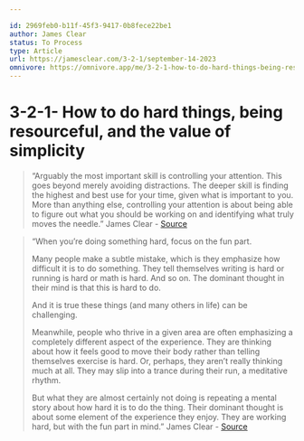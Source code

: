 ```yaml
---

id: 2969feb0-b11f-45f3-9417-0b8fece22be1
author: James Clear
status: To Process
type: Article
url: https://jamesclear.com/3-2-1/september-14-2023
omnivore: https://omnivore.app/me/3-2-1-how-to-do-hard-things-being-resourceful-and-the-value-of-s-18a94b098c3
---
```

# 3-2-1- How to do hard things, being resourceful, and the value of simplicity


> “Arguably the most important skill is controlling your attention. This goes beyond merely avoiding distractions. The deeper skill is finding the highest and best use for your time, given what is important to you. More than anything else, controlling your attention is about being able to figure out what you should be working on and identifying what truly moves the needle.” 
> James Clear - [Source](https://jamesclear.com/3-2-1/september-14-2023) 


> “When you’re doing something hard, focus on the fun part.
> 
> Many people make a subtle mistake, which is they emphasize how difficult it is to do something. They tell themselves writing is hard or running is hard or math is hard. And so on. The dominant thought in their mind is that this is hard to do.
> 
> And it is true these things (and many others in life) can be challenging.
> 
> Meanwhile, people who thrive in a given area are often emphasizing a completely different aspect of the experience. They are thinking about how it feels good to move their body rather than telling themselves exercise is hard. Or, perhaps, they aren’t really thinking much at all. They may slip into a trance during their run, a meditative rhythm.
> 
> But what they are almost certainly not doing is repeating a mental story about how hard it is to do the thing. Their dominant thought is about some element of the experience they enjoy. They are working hard, but with the fun part in mind.” 
> James Clear - [Source](https://jamesclear.com/3-2-1/september-14-2023) 

